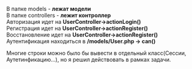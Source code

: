 В папке models - **лежат модели** \
В папке controllers - **лежит контроллер** \
Авторизация идет на **UserController->actionLogin()** \
Регистрация идет на **UserController->actionRegister()** \
Восстановление идет на **UserController->actionRegister()** \
Аутентификация находиться в **/models/User.php -> can()** 

Многие строки можно было бы вывести в отдельный класс(Сессии, Аутетинфикацию...), 
но я решил действовать в рамках задачи.